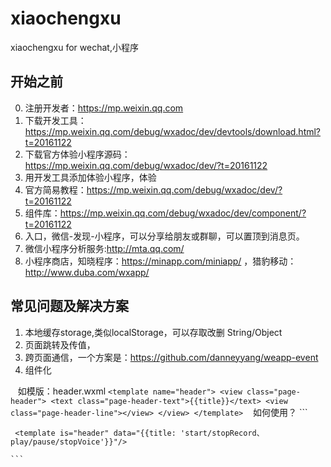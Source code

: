 # xiaochengxu
xiaochengxu for wechat,小程序

## 开始之前
0. 注册开发者：https://mp.weixin.qq.com
1. 下载开发工具：https://mp.weixin.qq.com/debug/wxadoc/dev/devtools/download.html?t=20161122
2. 下载官方体验小程序源码：https://mp.weixin.qq.com/debug/wxadoc/dev/?t=20161122
3. 用开发工具添加体验小程序，体验
4. 官方简易教程：https://mp.weixin.qq.com/debug/wxadoc/dev/?t=20161122
5. 组件库：https://mp.weixin.qq.com/debug/wxadoc/dev/component/?t=20161122
6. 入口，微信-发现-小程序，可以分享给朋友或群聊，可以置顶到消息页。
7. 微信小程序分析服务:http://mta.qq.com/
8. 小程序商店，知晓程序：https://minapp.com/miniapp/ ，猎豹移动：http://www.duba.com/wxapp/

## 常见问题及解决方案
1. 本地缓存storage,类似localStorage，可以存取改删 String/Object
2. 页面跳转及传值，<navigator url="../detail/detail?name={{item.name}}"></navigator>
3. 跨页面通信，一个方案是：https://github.com/danneyyang/weapp-event
4. 组件化

    如模版：header.wxml
    ```
    <template name="header">
      <view class="page-header">
        <text class="page-header-text">{{title}}</text>
        <view class="page-header-line"></view>
      </view>
    </template>
    ```
    如何使用？
    ```
     <import src="../common/header.wxml" />

     <template is="header" data="{{title: 'start/stopRecord、play/pause/stopVoice'}}"/>

    ```

